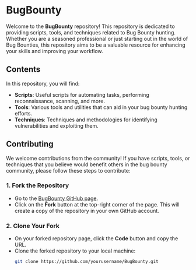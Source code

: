 # BugBounty

Welcome to the **BugBounty** repository! This repository is dedicated to providing scripts, tools, and techniques related to Bug Bounty hunting. Whether you are a seasoned professional or just starting out in the world of Bug Bounties, this repository aims to be a valuable resource for enhancing your skills and improving your workflow.

## Contents

In this repository, you will find:

- **Scripts**: Useful scripts for automating tasks, performing reconnaissance, scanning, and more.
- **Tools**: Various tools and utilities that can aid in your bug bounty hunting efforts.
- **Techniques**: Techniques and methodologies for identifying vulnerabilities and exploiting them.

## Contributing

We welcome contributions from the community! If you have scripts, tools, or techniques that you believe would benefit others in the bug bounty community, please follow these steps to contribute:

### 1. Fork the Repository

- Go to the [BugBounty GitHub page](https://github.com/alexuuhat/BugBounty).
- Click on the **Fork** button at the top-right corner of the page. This will create a copy of the repository in your own GitHub account.

### 2. Clone Your Fork

- On your forked repository page, click the **Code** button and copy the URL.
- Clone the forked repository to your local machine:
  ```bash
  git clone https://github.com/yourusername/BugBounty.git
